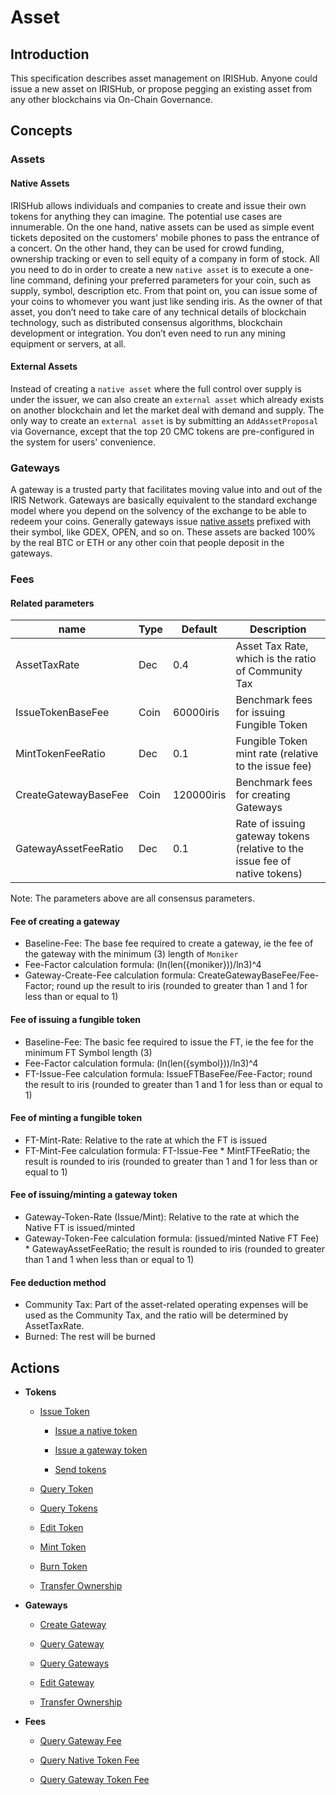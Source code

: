 # Asset

## Introduction

This specification describes asset management on IRISHub. Anyone could issue a new asset on IRISHub, or propose pegging an existing asset from any other blockchains via On-Chain Governance.

## Concepts

### Assets

#### Native Assets

IRISHub allows individuals and companies to create and issue their own tokens for anything they can imagine. The potential use cases are innumerable. On the one hand, native assets can be used as simple event tickets deposited on the customers' mobile phones to pass the entrance of a concert. On the other hand, they can be used for crowd funding, ownership tracking or even to sell equity of a company in form of stock.
All you need to do in order to create a new `native asset` is to execute a one-line command, defining your preferred parameters for your coin, such as supply, symbol, description etc. From that point on, you can issue some of your coins to whomever you want just like sending iris.
As the owner of that asset, you don’t need to take care of any technical details of blockchain technology, such as distributed consensus algorithms, blockchain development or integration. You don’t even need to run any mining equipment or servers, at all.

#### External Assets

Instead of creating a `native asset` where the full control over supply is under the issuer, we can also create an `external asset` which already exists on another blockchain and let the market deal with demand and supply.
The only way to create an `external asset` is by submitting an `AddAssetProposal` via Governance, except that the top 20 CMC tokens are pre-configured in the system for users' convenience.

### Gateways

A gateway is a trusted party that facilitates moving value into and out of the IRIS Network. Gateways are basically equivalent to the standard exchange model where you depend on the solvency of the exchange to be able to redeem your coins. Generally gateways issue [native assets](#Native-Assets) prefixed with their symbol, like GDEX, OPEN, and so on. These assets are backed 100% by the real BTC or ETH or any other coin that people deposit in the gateways.

### Fees

#### Related parameters

| name                   | Type | Default    | Description                                                                 |
| ---------------------- | ---- | ---------- | --------------------------------------------------------------------------- |
| AssetTaxRate           | Dec  | 0.4        | Asset Tax Rate, which is the ratio of Community Tax                         |
| IssueTokenBaseFee      | Coin | 60000iris  | Benchmark fees for issuing Fungible Token                                   |
| MintTokenFeeRatio      | Dec  | 0.1        | Fungible Token mint rate (relative to the issue fee)                        |
| CreateGatewayBaseFee   | Coin | 120000iris | Benchmark fees for creating Gateways                                        |
| GatewayAssetFeeRatio   | Dec  | 0.1        | Rate of issuing gateway tokens (relative to the issue fee of native tokens) |

Note: The parameters above are all consensus parameters.

#### Fee of creating a gateway

- Baseline-Fee: The base fee required to create a gateway, ie the fee of the gateway with the minimum (3) length of `Moniker`
- Fee-Factor calculation formula: (ln(len({moniker}))/ln3)^4
- Gateway-Create-Fee calculation formula: CreateGatewayBaseFee/Fee-Factor; round up the result to iris (rounded to greater than 1 and 1 for less than or equal to 1)

#### Fee of issuing a fungible token

- Baseline-Fee: The basic fee required to issue the FT, ie the fee for the minimum FT Symbol length (3)
- Fee-Factor calculation formula: (ln(len({symbol}))/ln3)^4
- FT-Issue-Fee calculation formula: IssueFTBaseFee/Fee-Factor; round the result to iris (rounded to greater than 1 and 1 for less than or equal to 1)

#### Fee of minting a fungible token

- FT-Mint-Rate: Relative to the rate at which the FT is issued
- FT-Mint-Fee calculation formula: FT-Issue-Fee * MintFTFeeRatio; the result is rounded to iris (rounded to greater than 1 and 1 for less than or equal to 1)
  
#### Fee of issuing/minting a gateway token

- Gateway-Token-Rate (Issue/Mint): Relative to the rate at which the Native FT is issued/minted
- Gateway-Token-Fee calculation formula: (issued/minted Native FT Fee) * GatewayAssetFeeRatio; the result is rounded to iris (rounded to greater than 1 and 1 when less than or equal to 1)

#### Fee deduction method

- Community Tax: Part of the asset-related operating expenses will be used as the Community Tax, and the ratio will be determined by AssetTaxRate.
- Burned: The rest will be burned

## Actions

- **Tokens**

  - [Issue Token](../cli-client/asset/issue-token.md)

    - [Issue a native token](../cli-client/asset/issue-token.md#Issue-a-native-token)

    - [Issue a gateway token](../cli-client/asset/issue-token.md#Issue-a-gateway-token)

    - [Send tokens](../cli-client/asset/issue-token.md#Send-tokens)

  - [Query Token](../cli-client/asset/query-token.md)

  - [Query Tokens](../cli-client/asset/query-tokens.md)

  - [Edit Token](../cli-client/asset/edit-token.md)

  - [Mint Token](../cli-client/asset/mint-token.md)

  - [Burn Token](../cli-client/bank/burn.md)

  - [Transfer Ownership](../cli-client/asset/transfer-token-owner.md)

- **Gateways**

  - [Create Gateway](../cli-client/asset/create-gateway.md)

  - [Query Gateway](../cli-client/asset/query-gateway.md)

  - [Query Gateways](../cli-client/asset/query-gateways.md)

  - [Edit Gateway](../cli-client/asset/edit-gateway.md)

  - [Transfer Ownership](../cli-client/asset/transfer-gateway-owner.md)

- **Fees**

  - [Query Gateway Fee](../cli-client/asset/query-fee.md#Query-fee-of-creating-a-gateway)

  - [Query Native Token Fee](../cli-client/asset/query-fee.md#Query-fee-of-issuing-and-minting-a-native-token)

  - [Query Gateway Token Fee](../cli-client/asset/query-fee.md#Query-fee-of-issuing-and-minting-a-gateway-token)
